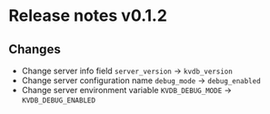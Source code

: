 # Release notes v0.1.2

## Changes

- Change server info field `server_version` -> `kvdb_version`
- Change server configuration name `debug_mode` -> `debug_enabled`
- Change server environment variable `KVDB_DEBUG_MODE` -> `KVDB_DEBUG_ENABLED`